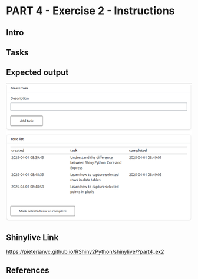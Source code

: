 # PART 4 - Exercise 2 - Instructions

## Intro



## Tasks


## Expected output

![screenshot](exercise2_screenshot.png)

## Shinylive Link

https://pieterjanvc.github.io/RShiny2Python/shinylive/?part4_ex2

## References

